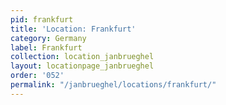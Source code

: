 ```yaml
---
pid: frankfurt
title: 'Location: Frankfurt'
category: Germany
label: Frankfurt
collection: location_janbrueghel
layout: locationpage_janbrueghel
order: '052'
permalink: "/janbrueghel/locations/frankfurt/"
---
```

